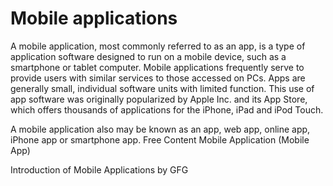 # Mobile applications
A mobile application, most commonly referred to as an app, is a type of application software designed to run on a mobile device, such as a smartphone or tablet computer. Mobile applications frequently serve to provide users with similar services to those accessed on PCs.
 Apps are generally small, individual software units with limited function. This use of app software was originally popularized by Apple Inc. and its App Store, which offers thousands of applications for the iPhone, iPad and iPod Touch.

A mobile application also may be known as an app, web app, online app, iPhone app or smartphone app.
<ResourceGroupTitle>Free Content</ResourceGroupTitle>
<BadgeLink colorScheme='yellow' badgeText='Read' href='https://www.techopedia.com/definition/2953/mobile-application-mobile-app#:~:text=A%20mobile%20application%2C%20most%20commonly%20referred%20to%20as,with%20similar%20services%20to%20those%20accessed%20on%20PCs.'> Mobile Application (Mobile App)</BadgeLink>

<BadgeLink colorScheme='yellow' badgeText='Read' href='https://www.geeksforgeeks.org/introduction-of-mobile-applications/'>Introduction of Mobile Applications by GFG</BadgeLink>
